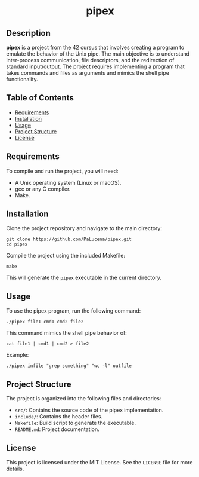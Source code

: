 
<h1 align="center">pipex</h1>

<h2>Description</h2>
<p><strong>pipex</strong> is a project from the 42 cursus that involves creating a program to emulate the behavior of the Unix pipe. The main objective is to understand inter-process communication, file descriptors, and the redirection of standard input/output. The project requires implementing a program that takes commands and files as arguments and mimics the shell pipe functionality.</p>

<h2>Table of Contents</h2>
<ul>
	<li><a href="#requirements">Requirements</a></li>
	<li><a href="#installation">Installation</a></li>
	<li><a href="#usage">Usage</a></li>
	<li><a href="#project-structure">Project Structure</a></li>
	<li><a href="#license">License</a></li>
</ul>

<h2 id="requirements">Requirements</h2>
<p>To compile and run the project, you will need:</p>
<ul>
	<li>A Unix operating system (Linux or macOS).</li>
	<li>gcc or any C compiler.</li>
	<li>Make.</li>
</ul>

<h2 id="installation">Installation</h2>
<p>Clone the project repository and navigate to the main directory:</p>
<pre><code>git clone https://github.com/PaLucena/pipex.git
cd pipex</code></pre>
<p>Compile the project using the included Makefile:</p>
<pre><code>make</code></pre>
<p>This will generate the <code>pipex</code> executable in the current directory.</p>

<h2 id="usage">Usage</h2>
<p>To use the pipex program, run the following command:</p>
<pre><code>./pipex file1 cmd1 cmd2 file2</code></pre>
<p>This command mimics the shell pipe behavior of:</p>
<pre><code>cat file1 | cmd1 | cmd2 > file2</code></pre>
<p>Example:</p>
<pre><code>./pipex infile "grep something" "wc -l" outfile</code></pre>

<h2 id="project-structure">Project Structure</h2>
<p>The project is organized into the following files and directories:</p>
<ul>
	<li><code>src/</code>: Contains the source code of the pipex implementation.</li>
	<li><code>include/</code>: Contains the header files.</li>
	<li><code>Makefile</code>: Build script to generate the executable.</li>
	<li><code>README.md</code>: Project documentation.</li>
</ul>

<h2 id="license">License</h2>
<p>This project is licensed under the MIT License. See the <code>LICENSE</code> file for more details.</p>
